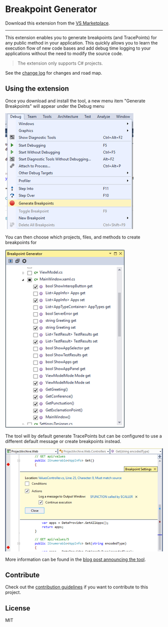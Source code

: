 # Breakpoint Generator

<!-- Update the VS Gallery link after you upload the VSIX-->
Download this extension from the [VS Marketplace](https://marketplace.visualstudio.com/items?itemName=AndrewBHall-MSFT.BreakpointGenerator).

---------------------------------------

This extension enables you to generate breakpoints (and TracePoints) for any public method in your application.  This quickly allows you to learn the execution flow of new code bases and add debug time logging to your applications without the need to modify the source code.

> The extension only supports C# projects.

See the [change log](CHANGELOG.md) for changes and road map.

## Using the extension

Once you download and install the tool, a new menu item "Generate Breakpoints" will appear under the Debug menu

![Menu](Screenshots/menu.png)

You can then choose which projects, files, and methods to create breakpoints for

![Toolwindow](Screenshots/toolwindow.png)

The tool will by default generate TracePoints but can be configured to use a different default message or create breakpoints instead. 

![Breakpoint Config](Screenshots/breakpoint-config.png)

More information can be found in the [blog post announcing the tool](http://blogs.msdn.com/b/visualstudioalm/archive/2015/11/19/breakpoint-generator-extension.aspx).

## Contribute
Check out the [contribution guidelines](CONTRIBUTING.md)
if you want to contribute to this project.

## License
MIT